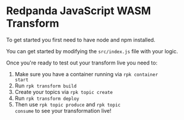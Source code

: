 # Redpanda JavaScript WASM Transform

To get started you first need to have node and npm installed.

You can get started by modifying the <code>src/index.js</code> file
with your logic.

Once you're ready to test out your transform live you need to:

1. Make sure you have a container running via <code>rpk container start</code>
1. Run <code>rpk transform build</code>
1. Create your topics via <code>rpk topic create</code>
1. Run <code>rpk transform deploy</code>
1. Then use <code>rpk topic produce</code> and <code>rpk topic consume</code>
   to see your transformation live!
